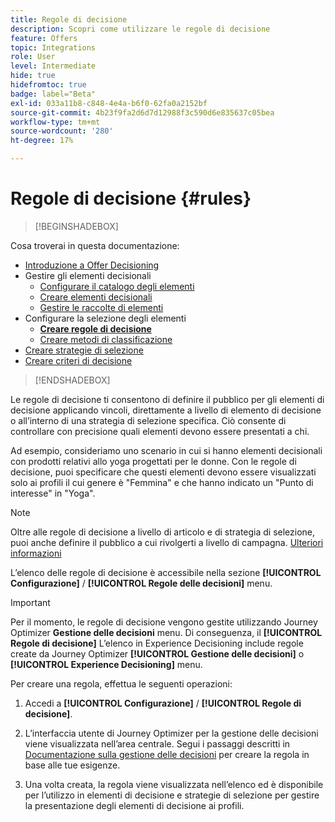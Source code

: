 ```yaml
---
title: Regole di decisione
description: Scopri come utilizzare le regole di decisione
feature: Offers
topic: Integrations
role: User
level: Intermediate
hide: true
hidefromtoc: true
badge: label="Beta"
exl-id: 033a11b8-c848-4e4a-b6f0-62fa0a2152bf
source-git-commit: 4b23f9fa2d6d7d12988f3c590d6e835637c05bea
workflow-type: tm+mt
source-wordcount: '280'
ht-degree: 17%

---
```


# Regole di decisione {#rules}

>[!BEGINSHADEBOX]

Cosa troverai in questa documentazione:

* [Introduzione a Offer Decisioning](gs-experience-decisioning.md)
* Gestire gli elementi decisionali
   * [Configurare il catalogo degli elementi](catalogs.md)
   * [Creare elementi decisionali](items.md)
   * [Gestire le raccolte di elementi](collections.md)
* Configurare la selezione degli elementi
   * **[Creare regole di decisione](rules.md)**
   * [Creare metodi di classificazione](ranking.md)
* [Creare strategie di selezione](selection-strategies.md)
* [Creare criteri di decisione](create-decision.md)

>[!ENDSHADEBOX]

Le regole di decisione ti consentono di definire il pubblico per gli elementi di decisione applicando vincoli, direttamente a livello di elemento di decisione o all’interno di una strategia di selezione specifica. Ciò consente di controllare con precisione quali elementi devono essere presentati a chi.

Ad esempio, consideriamo uno scenario in cui si hanno elementi decisionali con prodotti relativi allo yoga progettati per le donne. Con le regole di decisione, puoi specificare che questi elementi devono essere visualizzati solo ai profili il cui genere è &quot;Femmina&quot; e che hanno indicato un &quot;Punto di interesse&quot; in &quot;Yoga&quot;.

>[!NOTE]
>
>Oltre alle regole di decisione a livello di articolo e di strategia di selezione, puoi anche definire il pubblico a cui rivolgerti a livello di campagna. [Ulteriori informazioni](../campaigns/create-campaign.md#audience)


L’elenco delle regole di decisione è accessibile nella sezione **[!UICONTROL Configurazione]** / **[!UICONTROL Regole delle decisioni]** menu.

<!--![](assets/decision-rules-list.png)-->

>[!IMPORTANT]
>
>Per il momento, le regole di decisione vengono gestite utilizzando Journey Optimizer **Gestione delle decisioni** menu. Di conseguenza, il **[!UICONTROL Regole di decisione]** L’elenco in Experience Decisioning include regole create da Journey Optimizer **[!UICONTROL Gestione delle decisioni]** o **[!UICONTROL Experience Decisioning]** menu.

Per creare una regola, effettua le seguenti operazioni:

1. Accedi a **[!UICONTROL Configurazione]** / **[!UICONTROL Regole di decisione]**.
1. L’interfaccia utente di Journey Optimizer per la gestione delle decisioni viene visualizzata nell’area centrale. Segui i passaggi descritti in [Documentazione sulla gestione delle decisioni](../offers/offer-library/creating-decision-rules.md) per creare la regola in base alle tue esigenze.

1. Una volta creata, la regola viene visualizzata nell’elenco ed è disponibile per l’utilizzo in elementi di decisione e strategie di selezione per gestire la presentazione degli elementi di decisione ai profili.
